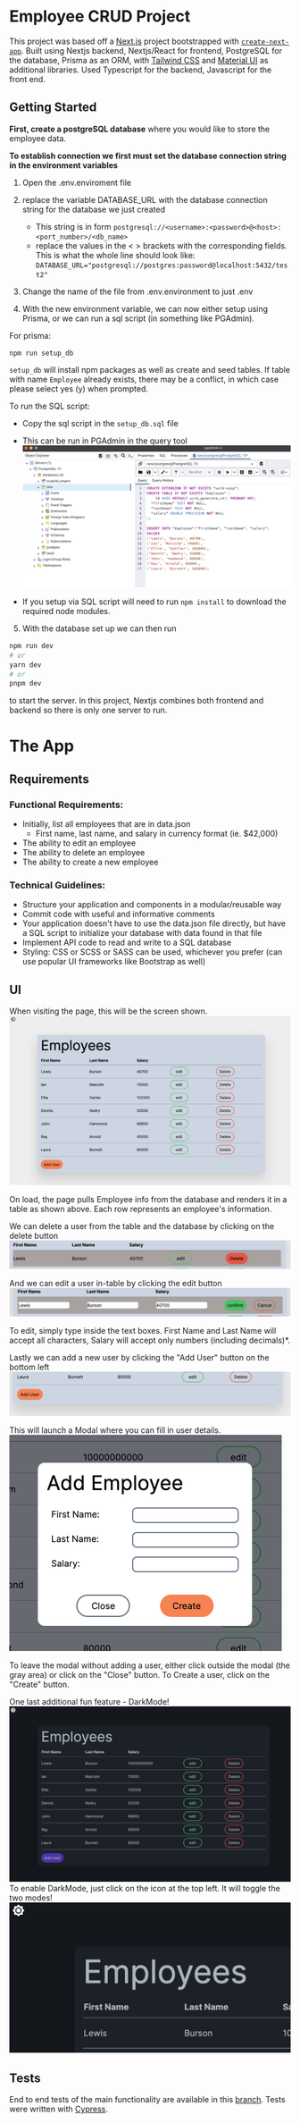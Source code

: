 # Employee CRUD Project

This project was based off a [Next.js](https://nextjs.org/) project bootstrapped with [`create-next-app`](https://github.com/vercel/next.js/tree/canary/packages/create-next-app).
Built using Nextjs backend, Nextjs/React for frontend, PostgreSQL for the database, Prisma as an ORM, with [Tailwind CSS](https://tailwindcss.com/) and [Material UI](https://mui.com/) as additional libraries. Used Typescript for the backend, Javascript for the front end.

## Getting Started

**First, create a postgreSQL database** where you would like to store the employee data.

**To establish connection we first must set the database connection string in the environment variables**

1. Open the .env.enviroment file
2. replace the variable DATABASE_URL with the database connection string for the database we just created
   - This string is in form `postgresql://<username>:<password>@<host>:<port_number>/<db_name>`
   - replace the values in the < > brackets with the corresponding fields. This is what the whole line should look like:
     `DATABASE_URL="postgresql://postgres:password@localhost:5432/test2"`
3. Change the name of the file from .env.environment to just .env

4. With the new environment variable, we can now either setup using Prisma, or we can run a sql script (in something like PGAdmin).

For prisma:

```
npm run setup_db
```

`setup_db` will install npm packages as well as create and seed tables. If table with name `Employee` already exists, there may be a conflict, in which case please select yes (y) when prompted.

To run the SQL script:

- Copy the sql script in the `setup_db.sql` file
- This can be run in PGAdmin in the query tool
  ![Alt text](readme_assets/image-8.png)

- If you setup via SQL script will need to run `npm install` to download the required node modules.

5. With the database set up we can then run

```bash
npm run dev
# or
yarn dev
# or
pnpm dev
```

to start the server. In this project, Nextjs combines both frontend and backend so there is only one server to run.

# The App

## Requirements

### Functional Requirements:

- Initially, list all employees that are in data.json
  - First name, last name, and salary in currency format (ie. $42,000)
- The ability to edit an employee
- The ability to delete an employee
- The ability to create a new employee

### Technical Guidelines:

- Structure your application and components in a modular/reusable way
- Commit code with useful and informative comments
- Your application doesn't have to use the data.json file directly, but have a SQL script to initialize your database with data found in that file
- Implement API code to read and write to a SQL database
- Styling: CSS or SCSS or SASS can be used, whichever you prefer (can use popular UI frameworks like Bootstrap as well)

## UI

When visiting the page, this will be the screen shown.
![Alt text](readme_assets/image-1.png?raw=true)

On load, the page pulls Employee info from the database and renders it in a table as shown above. Each row represents an employee's information.

We can delete a user from the table and the database by clicking on the delete button
![Alt text](readme_assets/image-2.png?raw=true)

And we can edit a user in-table by clicking the edit button
![Alt text](readme_assets/image-3.png?raw=true)

To edit, simply type inside the text boxes. First Name and Last Name will accept all characters, Salary will accept only numbers (including decimals)\*.

Lastly we can add a new user by clicking the "Add User" button on the bottom left
![Alt text](readme_assets/image-4.png?raw=true)

This will launch a Modal where you can fill in user details.
![Alt text](readme_assets/image-5.png?raw=true)

To leave the modal without adding a user, either click outside the modal (the gray area) or click on the "Close" button. To Create a user, click on the "Create" button.

One last additional fun feature - DarkMode!
![Alt text](readme_assets/image-6.png?raw=true)
To enable DarkMode, just click on the icon at the top left. It will toggle the two modes!
![Alt text](readme_assets/image-7.png?raw=true)

## Tests

End to end tests of the main functionality are available in this [branch](https://github.com/Austin-jc/ec-employee-project/tree/add-tests). Tests were written with [Cypress](https://www.cypress.io/).
